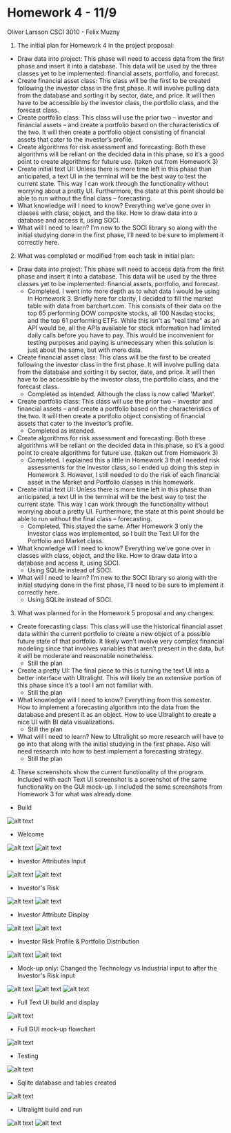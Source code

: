 # Homework 4 - 11/9
Oliver Larsson 
CSCI 3010 - Felix Muzny 

1) The initial plan for Homework 4 in the project proposal: 
-	Draw data into project: This phase will need to access data from the first phase and insert it into a database. This data will be used by the three classes yet to be implemented: financial assets, portfolio, and forecast. 
-	Create financial asset class: This class will be the first to be created following the investor class in the first phase. It will involve pulling data from the database and sorting it by sector, date, and price. It will then have to be accessible by the investor class, the portfolio class, and the forecast class. 
-	Create portfolio class: This class will use the prior two – investor and financial assets – and create a portfolio based on the characteristics of the two. It will then create a portfolio object consisting of financial assets that cater to the investor’s profile. 
-	Create algorithms for risk assessment and forecasting: Both these algorithms will be reliant on the decided data in this phase, so it’s a good point to create algorithms for future use.  (taken out from Homework 3) 
-	Create initial text UI: Unless there is more time left in this phase than anticipated, a text UI in the terminal will be the best way to test the current state. This way I can work through the functionality without worrying about a pretty UI. Furthermore, the state at this point should be able to run without the final class – forecasting. 
-	What knowledge will I need to know? Everything we’ve gone over in classes with class, object, and the like. How to draw data into a database and access it, using SOCI. 
-	What will I need to learn? I’m new to the SOCI library so along with the initial studying done in the first phase, I’ll need to be sure to implement it correctly here.

2) What was completed or modified from each task in initial plan: 
- Draw data into project: This phase will need to access data from the first phase and insert it into a database. This data will be used by the three classes yet to be implemented: financial assets, portfolio, and forecast. 
    - Completed. I went into more depth as to what data I would be using in Homework 3. Briefly here for clarity, I decided to fill the market table with data from barchart.com. This consists of their data on the top 65 performing DOW composite stocks, all 100 Nasdaq stocks, and the top 61 performing ETFs. While this isn't as "real time" as an API would be, all the APIs available for stock information had limited daily calls before you have to pay. This would be inconvenient for testing purposes and paying is unnecessary when this solution is just about the same, but with more data. 
- Create financial asset class: This class will be the first to be created following the investor class in the first phase. It will involve pulling data from the database and sorting it by sector, date, and price. It will then have to be accessible by the investor class, the portfolio class, and the forecast class. 
    - Completed as intended. Although the class is now called 'Market'. 
- Create portfolio class: This class will use the prior two – investor and financial assets – and create a portfolio based on the characteristics of the two. It will then create a portfolio object consisting of financial assets that cater to the investor’s profile. 
    - Completed as intended. 
- Create algorithms for risk assessment and forecasting: Both these algorithms will be reliant on the decided data in this phase, so it’s a good point to create algorithms for future use.  (taken out from Homework 3) 
    - Completed. I explained this a little in Homework 3 that I needed risk assessments for the Investor class, so I ended up doing this step in Homework 3. However, I still needed to do the risk of each financial asset in the Market and Portfolio classes in this homework. 
- Create initial text UI: Unless there is more time left in this phase than anticipated, a text UI in the terminal will be the best way to test the current state. This way I can work through the functionality without worrying about a pretty UI. Furthermore, the state at this point should be able to run without the final class – forecasting. 
    - Completed. This stayed the same. After Homework 3 only the Investor class was implemented, so I built the Text UI for the Portfolio and Market class. 
- What knowledge will I need to know? Everything we’ve gone over in classes with class, object, and the like. How to draw data into a database and access it, using SOCI. 
    - Using SQLite instead of SOCI. 
- What will I need to learn? I’m new to the SOCI library so along with the initial studying done in the first phase, I’ll need to be sure to implement it correctly here. 
    - Using SQLite instead of SOCI. 

3) What was planned for in the Homework 5 proposal and any changes: 
- Create forecasting class: This class will use the historical financial asset data within the current portfolio to create a new object of a possible future state of that portfolio. It likely won’t involve very complex financial modeling since that involves variables that aren’t present in the data, but it will be moderate and reasonable nonetheless. 
    - Still the plan
- Create a pretty UI: The final piece to this is turning the text UI into a better interface with Ultralight. This will likely be an extensive portion of this phase since it’s a tool I am not familiar with. 
    - Still the plan
- What knowledge will I need to know? Everything from this semester. How to implement a forecasting algorithm into the data from the database and present it as an object. How to use Ultralight to create a nice UI with BI data visualizations. 
    - Still the plan
- What will I need to learn? New to Ultralight so more research will have to go into that along with the initial studying in the first phase. Also will need research into how to best implement a forecasting strategy. 
    - Still the plan 

4) These screenshots show the current functionality of the program. Included with each Text UI screenshot is a screenshot of the same functionality on the GUI mock-up. I included the same screenshots from Homework 3 for what was already done.  

- Build 

![alt text](https://github.com/OliverLarsson/portfolio-manager/blob/master/Checkpoints/hw3/t1.png)

- Welcome

![alt text](https://github.com/OliverLarsson/portfolio-manager/blob/master/Checkpoints/hw3/t2.png)
![alt text](https://github.com/OliverLarsson/portfolio-manager/blob/master/Checkpoints/hw3/m1.png)

- Investor Attributes Input 

![alt text](https://github.com/OliverLarsson/portfolio-manager/blob/master/Checkpoints/hw3/t3.png)
![alt text](https://github.com/OliverLarsson/portfolio-manager/blob/master/Checkpoints/hw3/m2.png)

- Investor's Risk 

![alt text](https://github.com/OliverLarsson/portfolio-manager/blob/master/Checkpoints/hw3/t4.png)
![alt text](https://github.com/OliverLarsson/portfolio-manager/blob/master/Checkpoints/hw3/m3.png)

- Investor Attribute Display

![alt text](https://github.com/OliverLarsson/portfolio-manager/blob/master/Checkpoints/hw3/t5.png)
![alt text](https://github.com/OliverLarsson/portfolio-manager/blob/master/Checkpoints/hw3/m4.png)

- Investor Risk Profile & Portfolio Distribution

![alt text](https://github.com/OliverLarsson/portfolio-manager/blob/master/Checkpoints/hw3/t6.png)
![alt text](https://github.com/OliverLarsson/portfolio-manager/blob/master/Checkpoints/hw3/m8.png)

- Mock-up only: Changed the Technology vs Industrial input to after the Investor's Risk input

![alt text](https://github.com/OliverLarsson/portfolio-manager/blob/master/Checkpoints/hw3/m5.png)
![alt text](https://github.com/OliverLarsson/portfolio-manager/blob/master/Checkpoints/hw3/m6.png)
![alt text](https://github.com/OliverLarsson/portfolio-manager/blob/master/Checkpoints/hw3/m7.png)

- Full Text UI build and display 

![alt text](https://github.com/OliverLarsson/portfolio-manager/blob/master/Checkpoints/hw3/t7.png)

- Full GUI mock-up flowchart 

![alt text](https://github.com/OliverLarsson/portfolio-manager/blob/master/Checkpoints/hw3/portfolio-manager.png)

- Testing

![alt text](https://github.com/OliverLarsson/portfolio-manager/blob/master/Checkpoints/hw3/t8.png)

- Sqlite database and tables created 

![alt text](https://github.com/OliverLarsson/portfolio-manager/blob/master/Checkpoints/hw3/d3.png)

- Ultralight build and run 

![alt text](https://github.com/OliverLarsson/portfolio-manager/blob/master/Checkpoints/hw3/u1.png)
![alt text](https://github.com/OliverLarsson/portfolio-manager/blob/master/Checkpoints/hw3/u2.png)